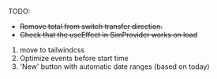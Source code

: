 

TODO:

- ~~Remove total from switch transfer direction.~~
- ~~Check that the useEffect in SimProvider works on load~~

1) move to tailwindcss
2) Optimize events before start time
3) 'New' button with automatic date ranges (based on today)
